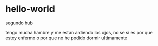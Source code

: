 # hello-world
segundo hub


tengo mucha hambre y me estan ardiendo los ojos, no se si es por que estoy enfermo o por que no he podido dormir ultimamente 
